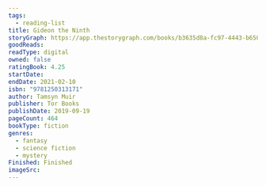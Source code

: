 ```yaml
---
tags:
  - reading-list
title: Gideon the Ninth
storyGraph: https://app.thestorygraph.com/books/b3635d8a-fc97-4443-b650-f0843b1d7864
goodReads:
readType: digital
owned: false
ratingBook: 4.25
startDate:
endDate: 2021-02-10
isbn: "9781250313171"
author: Tamsyn Muir
publisher: Tor Books
publishDate: 2019-09-19
pageCount: 464
bookType: fiction
genres:
  - fantasy
  - science fiction
  - mystery
Finished: Finished
imageSrc:
---
```

